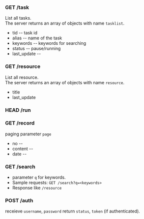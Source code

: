 ### GET /task
List all tasks.  
The server returns an array of objects with name `tasklist`.

* tid -- <int> task id
* alias -- <string> name of the task
* keywords -- <string> keywords for searching
* status -- <bool> pause/running
* last_update -- <string>

### GET /resource
List all resource.  
The server returns an array of objects with name `resource`.

* title
* last_update

### HEAD /run

### GET /record
paging parameter `page`

* no -- <int>
* content -- <string>
* date -- <string>

### GET /search

* parameter `q` for keywords.
* Sample requests: `GET /search?q=<keywords>`
* Response like `/resource`

### POST /auth

receieve `username`, `password`
return `status`, `token` (if authenticated).
